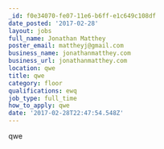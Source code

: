 ```yaml
---
_id: f0e34070-fe07-11e6-b6ff-e1c649c108df
date_posted: '2017-02-28'
layout: jobs
full_name: Jonathan Matthey
poster_email: mattheyj@gmail.com
business_name: jonathanmatthey.com
business_url: jonathanmatthey.com
location: qwe
title: qwe
category: floor
qualifications: ewq
job_type: full_time
how_to_apply: qwe
date: '2017-02-28T22:47:54.548Z'
---
```

qwe
